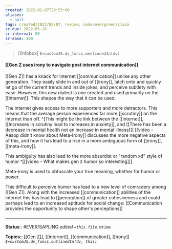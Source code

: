 ```yaml
---
created: 2022-02-07T20:53:00 
aliases:
  - null
tags: created/2022/02/07, review, node/evergreen/claim
sr-due: 2022-05-18
sr-interval: 50
sr-ease: 190
---
```

> [!infobox]
`$=customJS.dv_funcs.mentionedIn(dv)`

#### [[Gen Z uses irony to navigate post internet communication]] 

[[Gen Z]] has a knack for internet [[communication]] unlike any other generation. They easily slide in and out of [[irony]], latch onto and quickly let go of the current trends and inside jokes, and perceive subtlety with ease.
However, this new dialect is one created and used primarily on the [[internet]]. This shapes the way that it can be used.

The internet gives access to more supporters and more detractors. This means that the average person experiences far more [[scrutiny]] on the internet than off. 
^[This might be the link between the [[internet]], [[Increases in scrutiny lead to increases in anxiety]], and [[There has been a decrease in mental health not an increase in mental illness]]]
[[video - Aesop didn't know about Meta-Irony]] discusses the more negative aspects of this, and how it has lead to a rise in a more ambiguous form of [[irony]], [[meta-irony]].

This ambiguity has also lead to the more absurdist or "random xd" style of humor 
^[[[video - What makes gen z humor so interesting]]]

Meta-irony is used to obfuscate your true meaning, whether for humor or power.

This difficult to perceive humor has lead to a new level of comradery among [[Gen Z]].
Along with the increased [[communication]] abilities of the internet this has lead to [[perception]] of greater cohesiveness and could perhaps
lead to an increased aptitude for social change:
[[Communication provides the opportunity to shape other's perceptions]]

### <hr class="footnote"/>

**Status**:: #EVER/SAPLING 
*edited `=this.file.mtime`*

**Topics**:: [[Gen Z]], [[internet]], [[communication]], [[irony]]
*`$=customJS.dv_funcs.outlinedIn(dv, this)`*
